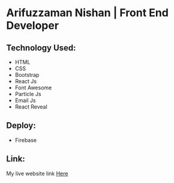 Arifuzzaman Nishan | Front End Developer
==========================

## Technology Used:

* HTML
* CSS
* Bootstrap
* React Js
* Font Awesome
* Particle Js
* Email Js
* React Reveal

## Deploy:
 * Firebase



## Link:

My live website link [Here](https://arifuzzaman-portfolio.web.app/)